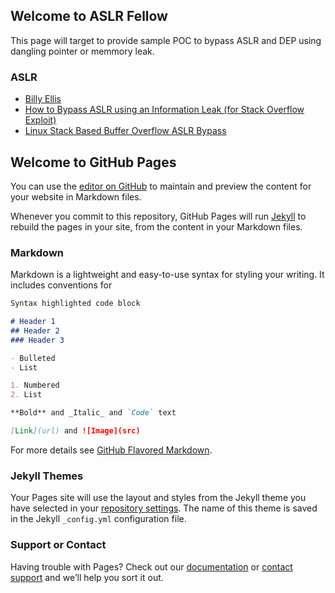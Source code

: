 ## Welcome to ASLR Fellow

This page will target to provide sample POC to bypass ASLR and DEP using dangling pointer or memmory leak.

### ASLR 

* [Billy Ellis](https://www.youtube.com/channel/UCk2sx_3FUkKvDGlIhdUQa8A)
* [How to Bypass ASLR using an Information Leak (for Stack Overflow Exploit)](https://www.youtube.com/watch?v=Pht6y4p63SE)
* [Linux Stack Based Buffer Overflow ASLR Bypass](https://www.youtube.com/watch?v=GddYLYlaclY)

## Welcome to GitHub Pages

You can use the [editor on GitHub](https://github.com/aslrfellow/aslrfellow.github.io/edit/master/README.md) to maintain and preview the content for your website in Markdown files.

Whenever you commit to this repository, GitHub Pages will run [Jekyll](https://jekyllrb.com/) to rebuild the pages in your site, from the content in your Markdown files.

### Markdown

Markdown is a lightweight and easy-to-use syntax for styling your writing. It includes conventions for

```markdown
Syntax highlighted code block

# Header 1
## Header 2
### Header 3

- Bulleted
- List

1. Numbered
2. List

**Bold** and _Italic_ and `Code` text

[Link](url) and ![Image](src)
```

For more details see [GitHub Flavored Markdown](https://guides.github.com/features/mastering-markdown/).

### Jekyll Themes

Your Pages site will use the layout and styles from the Jekyll theme you have selected in your [repository settings](https://github.com/aslrfellow/aslrfellow.github.io/settings). The name of this theme is saved in the Jekyll `_config.yml` configuration file.

### Support or Contact

Having trouble with Pages? Check out our [documentation](https://help.github.com/categories/github-pages-basics/) or [contact support](https://github.com/contact) and we’ll help you sort it out.
